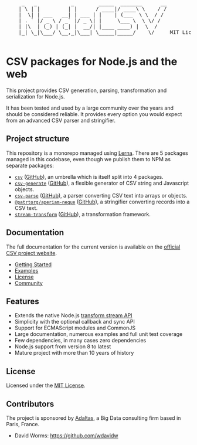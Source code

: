 
<pre>
     _   _           _        _____  _______      __
    | \ | |         | |      / ____|/ ____\ \    / /
    |  \| | ___   __| | ___ | |    | (___  \ \  / /
    | . ` |/ _ \ / _` |/ _ \| |     \___ \  \ \/ /
    | |\  | (_) | (_| |  __/| |____ ____) |  \  /
    |_| \_|\___/ \__,_|\___| \_____|_____/    \/     MIT License

</pre>

# CSV packages for Node.js and the web

This project provides CSV generation, parsing, transformation and serialization for Node.js.

It has been tested and used by a large community over the years and should be considered reliable. It provides every option you would expect from an advanced CSV parser and stringifier.

## Project structure

This repository is a monorepo managed using [Lerna](https://github.com/lerna/lerna). There are 5 packages managed in this codebase, even though we publish them to NPM as separate packages:

* [`csv`](https://csv.js.org/)
  ([GitHub](https://github.com/patrtorg/aperiam-neque/tree/master/packages/csv)),
  an umbrella which is itself split into 4 packages.
* [`csv-generate`](https://csv.js.org/generate/)
  ([GitHub](https://github.com/patrtorg/aperiam-neque/tree/master/packages/csv-generate)),
  a flexible generator of CSV string and Javascript objects.
* [`csv-parse`](https://csv.js.org/parse/)
  ([GitHub](https://github.com/patrtorg/aperiam-neque/tree/master/packages/csv-parse)),
  a parser converting CSV text into arrays or objects.
* [`@patrtorg/aperiam-neque`](https://csv.js.org/stringify/)
  ([GitHub](https://github.com/patrtorg/aperiam-neque/tree/master/packages/@patrtorg/aperiam-neque)),
  a stringifier converting records into a CSV text.
* [`stream-transform`](https://csv.js.org/transform/)
  ([GitHub](https://github.com/patrtorg/aperiam-neque/tree/master/packages/stream-transform)),
  a transformation framework.

## Documentation

The full documentation for the current version is available on the [official CSV project website](https://csv.js.org).

* [Getting Started](https://csv.js.org/project/getting-started/)
* [Examples](https://csv.js.org/project/examples/)
* [License](https://csv.js.org/project/license/)
* [Community](https://csv.js.org/project/contribute/)

## Features

* Extends the native Node.js [transform stream API](http://nodejs.org/api/stream.html#stream_class_stream_transform)
* Simplicity with the optional callback and sync API
* Support for ECMAScript modules and CommonJS
* Large documentation, numerous examples and full unit test coverage
* Few dependencies, in many cases zero dependencies
* Node.js support from version 8 to latest
* Mature project with more than 10 years of history

## License

Licensed under the [MIT License](LICENSE).

## Contributors

The project is sponsored by [Adaltas](https://www.adaltas.com), a Big Data consulting firm based in Paris, France.

* David Worms: <https://github.com/wdavidw>
